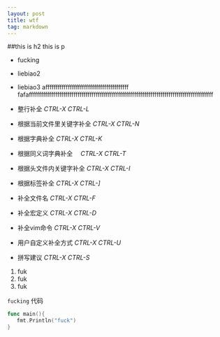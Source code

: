 ```yaml
---
layout: post
title: wtf
tag: markdown
---
```


##this is h2
this is p


* fucking
* liebiao2
* liebiao3
afffffffffffffffffffffffffffffffffffffffff
fafafffffffffffffffffffffffffffffffffffffffffffffffffffffffffffffffffffffffffffffffffffffffffff

* 整行补全                      _CTRL-X CTRL-L_
* 根据当前文件里关键字补全        _CTRL-X CTRL-N_
* 根据字典补全                  _CTRL-X CTRL-K_
* 根据同义词字典补全            　_CTRL-X CTRL-T_
* 根据头文件内关键字补全          _CTRL-X CTRL-I_
* 根据标签补全                    _CTRL-X CTRL-]_
* 补全文件名                      _CTRL-X CTRL-F_
* 补全宏定义                      _CTRL-X CTRL-D_
* 补全vim命令                     _CTRL-X CTRL-V_
* 用户自定义补全方式              _CTRL-X CTRL-U_
* 拼写建议                        _CTRL-X CTRL-S_
1. fuk
2. fuk
3. fuk

`fucking`
代码

```go
func main(){
   fmt.Println("fuck")
}
```

